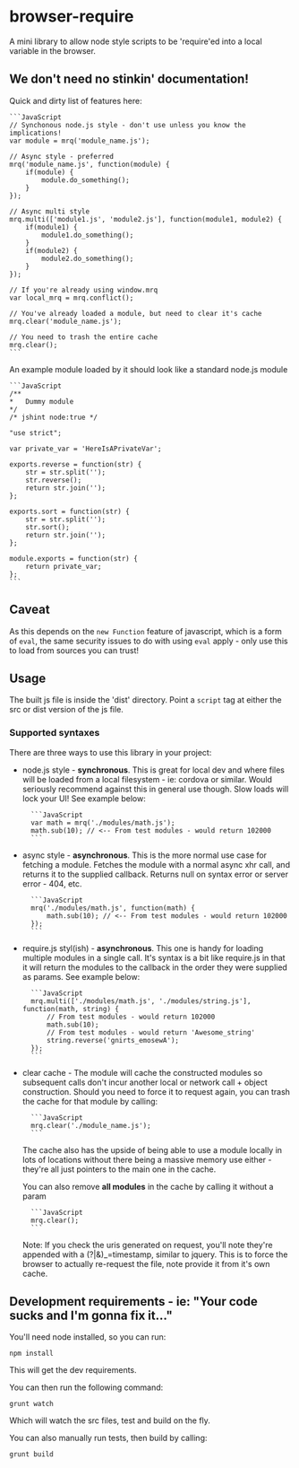 # browser-require

A mini library to allow node style scripts to be 'require'ed into a local variable in the browser.

## We don't need no stinkin' documentation!
Quick and dirty list of features here:

	```JavaScript
	// Synchonous node.js style - don't use unless you know the implications!
	var module = mrq('module_name.js');

	// Async style - preferred
	mrq('module_name.js', function(module) {
		if(module) {
			module.do_something();	
		}
	});

	// Async multi style
	mrq.multi(['module1.js', 'module2.js'], function(module1, module2) {
		if(module1) {
			module1.do_something();
		}
		if(module2) {
			module2.do_something();
		}
	});

	// If you're already using window.mrq
	var local_mrq = mrq.conflict();

	// You've already loaded a module, but need to clear it's cache
	mrq.clear('module_name.js');

	// You need to trash the entire cache
	mrq.clear();
	```

An example module loaded by it should look like a standard node.js module

	```JavaScript
	/**
	*	Dummy module
	*/
	/* jshint node:true */

	"use strict";

	var private_var = 'HereIsAPrivateVar';

	exports.reverse = function(str) {
		str = str.split('');
		str.reverse();
		return str.join('');
	};

	exports.sort = function(str) {
		str = str.split('');
		str.sort();
		return str.join('');
	};

	module.exports = function(str) {
		return private_var;
	};
	```

## Caveat
As this depends on the `new Function` feature of javascript, which is a form of `eval`, 
the same security issues to do with using `eval` apply - only use this to load from sources 
you can trust!

## Usage

The built js file is inside the 'dist' directory. Point a `script` tag at either the 
src or dist version of the js file. 

### Supported syntaxes

There are three ways to use this library in your project:

* node.js style - **synchronous**. This is great for local dev and where files will be loaded from a 
local filesystem - ie: cordova or similar. Would seriously recommend against this in general use though.
Slow loads will lock your UI! See example below:

		```JavaScript
		var math = mrq('./modules/math.js');
		math.sub(10); // <-- From test modules - would return 102000
		```

* async style - **asynchronous**. This is the more normal use case for fetching a module. Fetches 
the module with a normal async xhr call, and returns it to the supplied callback. Returns null on 
syntax error or server error - 404, etc.

		```JavaScript
		mrq('./modules/math.js', function(math) {
			math.sub(10); // <-- From test modules - would return 102000
		});
		```

* require.js styl(ish) - **asynchronous**. This one is handy for loading multiple modules in a 
single call. It's syntax is a bit like require.js in that it will return the modules to the 
callback in the order they were supplied as params. See example below:

		```JavaScript
		mrq.multi(['./modules/math.js', './modules/string.js'], function(math, string) {
			// From test modules - would return 102000
			math.sub(10); 
			// From test modules - would return 'Awesome_string'
			string.reverse('gnirts_emosewA'); 
		});
		```

* clear cache - The module will cache the constructed modules so subsequent calls don't incur 
another local or network call + object construction. Should you need to force it to request again, you 
can trash the cache for that module by calling:
	
		```JavaScript
		mrq.clear('./module_name.js');
		```

	The cache also has the upside of being able to use a module locally in lots of locations without 
	there being a massive memory use either - they're all just pointers to the main one in the cache. 

	You can also remove **all modules** in the cache by calling it without a param

		```JavaScript
		mrq.clear();
		```

	Note: If you check the uris generated on request, you'll note they're appended with a 
	(?|&)_=timestamp, similar to jquery. This is to force the browser to actually re-request the 
	file, note provide it from it's own cache.

## Development requirements - ie: "Your code sucks and I'm gonna fix it..."

You'll need node installed, so you can run:
	
	npm install

This will get the dev requirements. 

You can then run the following command:

	grunt watch

Which will watch the src files, test and build on the fly. 

You can also manually run tests, then build by calling:

	grunt build